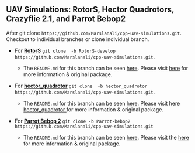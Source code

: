 ## UAV Simulations: RotorS, Hector Quadrotors, Crazyflie 2.1, and Parrot Bebop2

After git clone `https://github.com/Marslanali/cpp-uav-simulations.git`. Checkout to individual branches or clone individual branch.

* For **<a href="https://github.com/Marslanali/cpp-uav-simulation/tree/RotorS-develop">RotorS</a>** `git clone  -b RotorS-develop https://github.com/Marslanali/cpp-uav-simulations.git`.

    * The `README.md` for this branch can be seen <a href="https://github.com/Marslanali/cpp-uav-simulation/tree/RotorS-develop">here</a>. Please visit <a href="https://github.com/ethz-asl/rotors_simulator">here</a> for more information & original package.
    

* For **<a href="https://github.com/Marslanali/cpp-uav-simulation/tree/hector-quadrotor-develop">hector_quadrotor</a>** `git clone  -b hector_quadrotor https://github.com/Marslanali/cpp-uav-simulations.git`.

    * The `README.md` for this branch can be seen <a href="https://github.com/Marslanali/cpp-uav-simulation/tree/hector-quadrotor-develop">here</a>. Please visit  here <a href="http://wiki.ros.org/hector_quadrotor">hector_quadrotor </a> for more information & original package.


* For **<a href="https://github.com/Marslanali/cpp-uav-simulation/tree/Parrot-bebop2">Parrot Bebop 2</a>** `git clone -b Parrot-bebop2 https://github.com/Marslanali/cpp-uav-simulations.git `

    * The `README.md` for this branch can be seen  <a href="https://github.com/Marslanali/cpp-uav-simulation/tree/Parrot-bebop2">here</a>. Please visit the <a href="https://github.com/gsilano/BebopS">here</a> for more information & original package.



